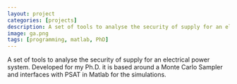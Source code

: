 ```yaml
---
layout: project
categories: [projects]
description: A set of tools to analyse the security of supply for an electrical power system. Developed for my Ph.D. it is based around a Monte Carlo Sampler and interfaces with PSAT in Matlab for the simulations.
image: ga.png
tags: [programming, matlab, PhD]
---
```


A set of tools to analyse the security of supply for an electrical power system. Developed for my Ph.D. it is based around a Monte Carlo Sampler and interfaces with PSAT in Matlab for the simulations.